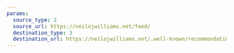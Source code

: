 ```yaml
---
params:
  source_type: 2
  source_url: https://neilojwilliams.net/feed/
  destination_type: 3
  destination_url: https://neilojwilliams.net/.well-known/recommendations.opml
---
```

